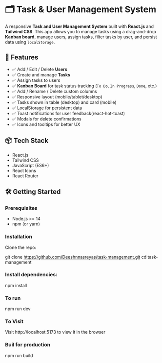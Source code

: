 # 🗂️ Task & User Management System

A responsive **Task and User Management System** built with **React.js** and **Tailwind CSS**. This app allows you to manage tasks using a drag-and-drop **Kanban board**, manage users, assign tasks, filter tasks by user, and persist data using `localStorage`.

## 🔧 Features

- ✅ Add / Edit / Delete **Users**
- ✅ Create and manage **Tasks**
- ✅ Assign tasks to users
- ✅ **Kanban Board** for task status tracking (`To Do`, `In Progress`, `Done`, etc.)
- ✅ Add / Rename / Delete custom columns
- ✅ Responsive layout (mobile/tablet/desktop)
- ✅ Tasks shown in table (desktop) and card (mobile)
- ✅ LocalStorage for persistent data
- ✅ Toast notifications for user feedback(react-hot-toast)
- ✅ Modals for delete confirmations
- ✅ Icons and tooltips for better UX

## 📦 Tech Stack

- React.js
- Tailwind CSS
- JavaScript (ES6+)
- React Icons
- React Router

## 🛠️ Getting Started

### Prerequisites

- Node.js >= 14
- npm (or yarn)

### Installation

Clone the repo:

git clone https://github.com/Deeshnnasreyas/task-management.git
cd task-management

### Install dependencies:
npm install

### To run 
npm run dev


### To Visit 
Visit http://localhost:5173 to view it in the browser

 ### Buil for production
 npm run build


